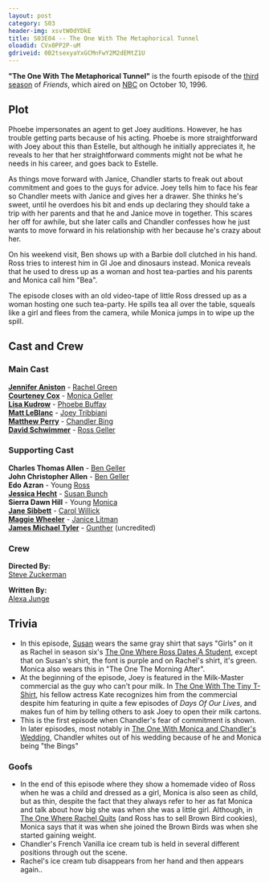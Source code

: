 ```yaml
---
layout: post 
category: S03 
header-img: xsvtW0dYDkE 
title: S03E04 -- The One With The Metaphorical Tunnel 
oloadid: CVx0PP2P-uM 
gdriveid: 0B2tsexyaYxGCMnFwY2M2dEMtZ1U 
--- 
```

<!--more--> 
<p><b>"The One With The Metaphorical Tunnel"</b> is the fourth episode of the <a href="/wiki/Third_season" title="Third season" class="mw-redirect">third season</a> of <i>Friends</i>, which aired on <a href="/wiki/NBC" title="NBC">NBC</a> on October 10, 1996.
</p>
<h2><span class="mw-headline" id="Plot">Plot</span></h2>
<p>Phoebe impersonates an agent to get Joey auditions. However, he has trouble getting parts because of his acting. Phoebe is more straightforward with Joey about this than Estelle, but although he initially appreciates it, he reveals to her that her straightforward comments might not be what he needs in his career, and goes back to Estelle.
</p><p>As things move forward with Janice, Chandler starts to freak out about commitment and goes to the guys for advice. Joey tells him to face his fear so Chandler meets with Janice and gives her a drawer. She thinks he's sweet, until he overdoes his bit and ends up declaring they should take a trip with her parents and that he and Janice move in together. This scares her off for awhile, but she later calls and Chandler confesses how he just wants to move forward in his relationship with her because he's crazy about her.
</p><p>On his weekend visit, Ben shows up with a Barbie doll clutched in his hand. Ross tries to interest him in GI Joe and dinosaurs instead. Monica reveals that he used to dress up as a woman and host tea-parties and his parents and Monica call him "Bea".
</p><p>The episode closes with an old video-tape of little Ross dressed up as a woman hosting one such tea-party. He spills tea all over the table, squeals like a girl and flees from the camera, while Monica jumps in to wipe up the spill.
</p>
<h2><span class="mw-headline" id="Cast_and_Crew">Cast and Crew</span></h2>
<h3><span class="mw-headline" id="Main_Cast">Main Cast</span></h3>
<p><b><a href="/wiki/Jennifer_Aniston" title="Jennifer Aniston">Jennifer Aniston</a></b> - <a href="/wiki/Rachel_Green" title="Rachel Green">Rachel Green</a><br />
<b><a href="/wiki/Courteney_Cox" title="Courteney Cox">Courteney Cox</a></b> - <a href="/wiki/Monica_Geller" title="Monica Geller" class="mw-redirect">Monica Geller</a><br />
<b><a href="/wiki/Lisa_Kudrow" title="Lisa Kudrow">Lisa Kudrow</a></b> - <a href="/wiki/Phoebe_Buffay" title="Phoebe Buffay">Phoebe Buffay</a><br />
<b><a href="/wiki/Matt_LeBlanc" title="Matt LeBlanc">Matt LeBlanc</a></b> - <a href="/wiki/Joey_Tribbiani" title="Joey Tribbiani" class="mw-redirect">Joey Tribbiani</a><br />
<b><a href="/wiki/Matthew_Perry" title="Matthew Perry">Matthew Perry</a></b> - <a href="/wiki/Chandler_Bing" title="Chandler Bing">Chandler Bing</a><br />
<b><a href="/wiki/David_Schwimmer" title="David Schwimmer">David Schwimmer</a></b> - <a href="/wiki/Ross_Geller" title="Ross Geller">Ross Geller</a><br />
</p>
<h3><span class="mw-headline" id="Supporting_Cast">Supporting Cast</span></h3>
<p><b>Charles Thomas Allen</b> - <a href="/wiki/Ben_Geller" title="Ben Geller">Ben Geller</a><br />
<b>John Christopher Allen</b> - <a href="/wiki/Ben_Geller" title="Ben Geller">Ben Geller</a><br />
<b>Edo Azran</b> - Young <a href="/wiki/Ross" title="Ross" class="mw-redirect">Ross</a><br />
<b><a href="/wiki/Jessica_Hecht" title="Jessica Hecht">Jessica Hecht</a></b> - <a href="/wiki/Susan_Bunch" title="Susan Bunch">Susan Bunch</a><br />
<b>Sierra Dawn Hill</b> - Young <a href="/wiki/Monica" title="Monica" class="mw-redirect">Monica</a><br />
<b><a href="/wiki/Jane_Sibbett" title="Jane Sibbett">Jane Sibbett</a></b> - <a href="/wiki/Carol_Willick" title="Carol Willick">Carol Willick</a><br />
<b><a href="/wiki/Maggie_Wheeler" title="Maggie Wheeler">Maggie Wheeler</a></b> - <a href="/wiki/Janice_Litman" title="Janice Litman" class="mw-redirect">Janice Litman</a><br />
<b><a href="/wiki/James_Michael_Tyler" title="James Michael Tyler">James Michael Tyler</a></b> - <a href="/wiki/Gunther" title="Gunther">Gunther</a> (uncredited)<br />
</p>
<h3><span class="mw-headline" id="Crew">Crew</span></h3>
<p><b>Directed By:</b><br /> 
<a href="/wiki/Steve_Zuckerman" title="Steve Zuckerman">Steve Zuckerman</a><br />
</p><p><b>Written By:</b><br /> 
<a href="/wiki/Alexa_Junge" title="Alexa Junge">Alexa Junge</a><br />
</p>
<h2><span class="mw-headline" id="Trivia">Trivia</span></h2>
<ul><li>In this episode, <a href="/wiki/Susan_Bunch" title="Susan Bunch">Susan</a> wears the same gray shirt that says "Girls" on it as Rachel in season six's <a href="/wiki/The_One_Where_Ross_Dates_A_Student" title="The One Where Ross Dates A Student">The One Where Ross Dates A Student</a>, except that on Susan's shirt, the font is purple and on Rachel's shirt, it's green. Monica also wears this in "The One The Morning After".
</li><li>At the beginning of the episode, Joey is featured in the Milk-Master commercial as the guy who can't pour milk. In <a href="/wiki/The_One_With_The_Tiny_T-Shirt" title="The One With The Tiny T-Shirt">The One With The Tiny T-Shirt</a>, his fellow actress Kate recognizes him from the commercial despite him featuring in quite a few episodes of <i>Days Of Our Lives</i>, and makes fun of him by telling others to ask Joey to open their milk cartons.
</li><li>This is the first episode when Chandler's fear of commitment is shown. In later episodes, most notably in <a href="/wiki/The_One_With_Monica_and_Chandler%27s_Wedding" title="The One With Monica and Chandler's Wedding" class="mw-redirect">The One With Monica and Chandler's Wedding</a>, Chandler whites out of his wedding because of he and Monica being "the Bings"
</li></ul>
<h3><span class="mw-headline" id="Goofs"> Goofs </span></h3>
<ul><li> In the end of this episode where they show a homemade video of Ross when he was a child and dressed as a girl, Monica is also seen as child, but as thin, despite the fact that they always refer to her as fat Monica and talk about how big she was when she was a little girl. Although, in <a href="/wiki/The_One_Where_Rachel_Quits" title="The One Where Rachel Quits">The One Where Rachel Quits</a> (and Ross has to sell Brown Bird cookies), Monica says that it was when she joined the Brown Birds was when she started gaining weight.
</li><li> Chandler's French Vanilla ice cream tub is held in several different positions through out the scene.
</li><li> Rachel's ice cream tub disappears from her hand and then appears again..
</li></ul>
